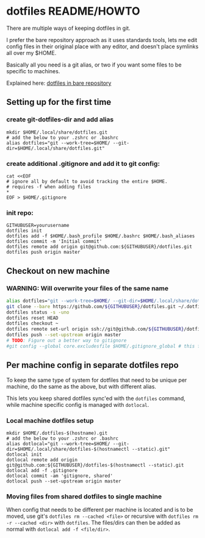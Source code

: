 # dotfiles README/HOWTO

There are multiple ways of keeping dotfiles in git.

I prefer the bare repository approach as it uses standards tools,
lets me edit config files in their original place with any editor,
and doesn't place symlinks all over my $HOME.

Basically all you need is a git alias, or two if you want some files to be specific to machines.

Explained here: [dotfiles in bare repository](https://www.atlassian.com/git/tutorials/dotfiles)

## Setting up for the first time

### create git-dotfiles-dir and add alias

```
mkdir $HOME/.local/share/dotfiles.git
# add the below to your .zshrc or .bashrc
alias dotfiles="git --work-tree=$HOME/ --git-dir=$HOME/.local/share/dotfiles.git"
```

### create additional .gitignore and add it to git config:

```
cat <<EOF
# ignore all by default to avoid tracking the entire $HOME.
# requires -f when adding files
*
EOF > $HOME/.gitignore
```

### init repo:

```
GITHUBUSER=yourusername
dotfiles init
dotfiles add -f $HOME/.bash_profile $HOME/.bashrc $HOME/.bash_aliases
dotfiles commit -m 'Initial commit'
dotfiles remote add origin git@github.com:${GITHUBUSER}/dotfiles.git
dotfiles push origin master
```

## Checkout on new machine
### WARNING: Will overwrite your files of the same name
```sh
alias dotfiles="git --work-tree=$HOME/ --git-dir=$HOME/.local/share/dotfiles.git"
git clone --bare https://github.com/${GITHUBUSER}/dotfiles.git ~/.dotfiles.git
dotfiles status -s -uno
dotfiles reset HEAD
dotfiles checkout ~
dotfiles remote set-url origin ssh://git@github.com/${GITHUBUSER}/dotfiles.git
dotfiles push --set-upstream origin master
# TODO: Figure out a better way to gitignore
#git config --global core.excludesfile $HOME/.gitignore_global # this file was created on the initial setup
```

## Per machine config in separate dotfiles repo

To keep the same type of system for dotfiles that need to be unique per machine,
do the same as the above, but with different alias.

This lets you keep shared dotfiles sync'ed with the `dotfiles` command, while machine
specific config is managed with `dotlocal`.

### Local machine dotfiles setup

```
mkdir $HOME/.dotfiles-$(hostname).git
# add the below to your .zshrc or .bashrc
alias dotlocal="git --work-tree=$HOME/ --git-dir=$HOME/.local/share/dotfiles-$(hostnamectl --static).git"
dotlocal init
dotlocal remote add origin git@github.com:${GITHUBUSER}/dotfiles-$(hostnamectl --static).git
dotlocal add -f .gitignore
dotlocal commit -am 'gitignore, shared'
dotlocal push --set-upstream origin master
```

### Moving files from shared dotfiles to single machine

When config that needs to be different per machine is located and is to be moved,
use git's `dotfiles rm --cached <file>` or recursive with `dotfiles rm -r --cached <dir>` with `dotfiles`.
The files/dirs can then be added as normal with `dotlocal add -f <file/dir>`.


